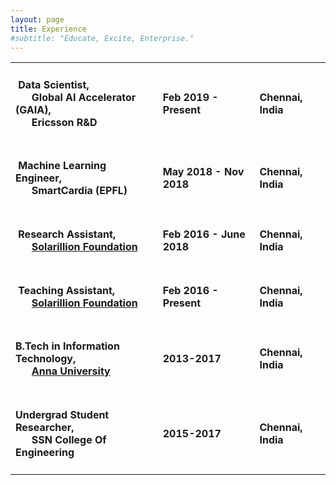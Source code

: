 ```yaml
---
layout: page
title: Experience
#subtitle: "Educate, Excite, Enterprise."
---
```


<center>
<table>

<tr>
<td><h4> <span class="fa fa-suitcase about-icon"></span> &nbsp;Data Scientist, <br> &nbsp;&nbsp;&nbsp;&nbsp;&nbsp;&nbsp;Global AI Accelerator (GAIA), <br> &nbsp;&nbsp;&nbsp;&nbsp;&nbsp;&nbsp;Ericsson R&D</h4></td><td><h4>Feb 2019 - Present</h4></td><td><h4>Chennai, India</h4></td>
</tr>


<tr>
<td><h4> <span class="fa fa-suitcase about-icon"></span> &nbsp;Machine Learning Engineer, <br> &nbsp;&nbsp;&nbsp;&nbsp;&nbsp;&nbsp;SmartCardia (EPFL)</h4></td><td><h4>May 2018 - Nov 2018</h4></td><td><h4>Chennai, India</h4></td>
</tr>

<tr>
<td><h4> <span class="fa fa-suitcase about-icon"></span> &nbsp;Research Assistant, <br> &nbsp;&nbsp;&nbsp;&nbsp;&nbsp;&nbsp;<a href="https://solarillionfoundation.org/" target="_blank">Solarillion Foundation</a></h4></td><td><h4>Feb 2016 - June 2018</h4></td><td><h4>Chennai, India</h4></td>
</tr>

<tr>
<td><h4> <span class="fa fa-users about-icon"></span> &nbsp;Teaching Assistant, <br> &nbsp;&nbsp;&nbsp;&nbsp;&nbsp;&nbsp;<a href="https://solarillionfoundation.org/" target="_blank">Solarillion Foundation</a></h4></td><td><h4>Feb 2016 - Present</h4></td><td><h4>Chennai, India</h4></td>
</tr>

<tr>
<td><h4> <span class="fa fa-graduation-cap about-icon"></span> B.Tech in Information Technology, <br> &nbsp;&nbsp;&nbsp;&nbsp;&nbsp;&nbsp;<a href="http://www.ssn.edu.in/" target="_blank">Anna University</a></h4></td><td><h4>2013-2017</h4></td><td><h4>Chennai, India</h4></td>
</tr>

<tr>
<td><h4> <span class="fa fa-graduation-cap about-icon"></span> Undergrad Student Researcher, <br> &nbsp;&nbsp;&nbsp;&nbsp;&nbsp;&nbsp;SSN College Of Engineering</h4></td><td><h4>2015-2017</h4></td><td><h4>Chennai, India</h4></td>
</tr>

</table>
